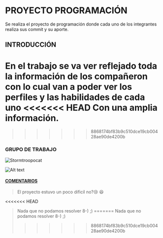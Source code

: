 # PROYECTO PROGRAMACIÓN

Se realiza el proyecto de programación donde cada uno de los integrantes realiza sus commit y su aporte.

## INTRODUCCIÓN

En el trabajo se va ver reflejado toda la información de los compañeron con lo cual van a poder ver los perfiles y las habilidades de cada uno
<<<<<<< HEAD
Con una amplia información.
=======
>>>>>>> 8868174bf83b9c510dce19cb00428ae90de4200b

### GRUPO DE TRABAJO
![Stormtroopocat](https://octodex.github.com/images/stormtroopocat.jpg "The Stormtroopocat")

![Alt text][id]

[id]: https://octodex.github.com/images/dojocat.jpg  "The Dojocat"

#### [COMENTARIOS](https://github.com/markdown-it/markdown-it-emoji)

> El proyecto estuvo un poco dificil no?:cry: :laughing: 

<<<<<<< HEAD
> Nada que no podamos resolver 8-)  ;)
=======
> Nada que no podamos resolver 8-) ;)
>>>>>>> 8868174bf83b9c510dce19cb00428ae90de4200b
